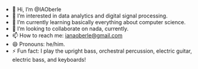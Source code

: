 - 👋 Hi, I’m @IAOberle
- 👀 I’m interested in data analytics and digital signal processing.
- 🌱 I’m currently learning basically everything about computer science.
- 💞️ I’m looking to collaborate on nada, currently.
- 📫 How to reach me: ianaoberle@gmail.com
- 😄 Pronouns: he/him.
- ⚡ Fun fact: I play the upright bass, orchestral percussion, electric guitar, electric bass, and keyboards!

<!---
IAOberle/IAOberle is a ✨ special ✨ repository because its `README.md` (this file) appears on your GitHub profile.
You can click the Preview link to take a look at your changes.
--->
